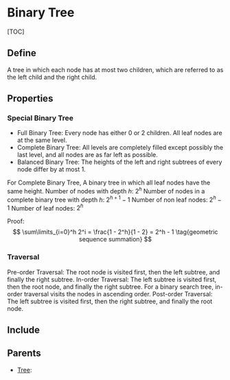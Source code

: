 # Binary Tree

[TOC]

## Define

A tree in which each node has at most two children, which are referred to as the left child and the right child.

## Properties

### Special Binary Tree

- Full Binary Tree: Every node has either 0 or 2 children. All leaf nodes are at the same level.
- Complete Binary Tree: All levels are completely filled except possibly the last level, and all nodes are as far left as possible.
- Balanced Binary Tree: The heights of the left and right subtrees of every node differ by at most 1.

For Complete Binary Tree,
A binary tree in which all leaf nodes have the same height.
Number of nodes with depth $h$: $2^h$
Number of nodes in a complete binary tree with depth $h$: $2^{h+1} - 1$ 
Number of non leaf nodes: $2^h - 1$
Number of leaf nodes: $2^h$  

Proof: 
$$
  \sum\limits_{i=0}^h 2^i = \frac{1 - 2^h}{1 - 2} = 2^h - 1  \tag{geometric sequence summation}
$$

### Traversal
Pre-order Traversal: The root node is visited first, then the left subtree, and finally the right subtree.
In-order Traversal: The left subtree is visited first, then the root node, and finally the right subtree. For a binary search tree, in-order traversal visits the nodes in ascending order.
Post-order Traversal: The left subtree is visited first, then the right subtree, and finally the root node.

## Include

## Parents

- [Tree](./Tree.md): 

